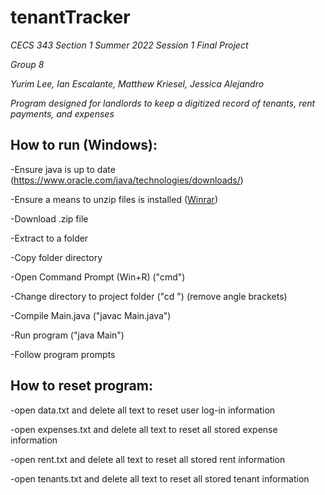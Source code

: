# tenantTracker
*CECS 343 Section 1 Summer 2022 Session 1 Final Project*

*Group 8*

*Yurim Lee, Ian Escalante, Matthew Kriesel, Jessica Alejandro*

*Program designed for landlords to keep a digitized record of tenants, rent payments, and expenses*

**How to run (Windows):**
-------------------------------------------------------------------------------------------------

-Ensure java is up to date (https://www.oracle.com/java/technologies/downloads/)

-Ensure a means to unzip files is installed ([Winrar](https://www.win-rar.com/download.html?&L=0))

-Download .zip file

-Extract to a folder

-Copy folder directory

-Open Command Prompt (Win+R) ("cmd")

-Change directory to project folder ("cd <copied file directory>") (remove angle brackets)

-Compile Main.java ("javac Main.java")

-Run program ("java Main")

-Follow program prompts

 **How to reset program:**
-------------------------------------------------------------------------------------------------
  
  -open data.txt and delete all text to reset user log-in information
	
  -open expenses.txt and delete all text to reset all stored expense information
	
  -open rent.txt and delete all text to reset all stored rent information
	
  -open tenants.txt and delete all text to reset all stored tenant information
